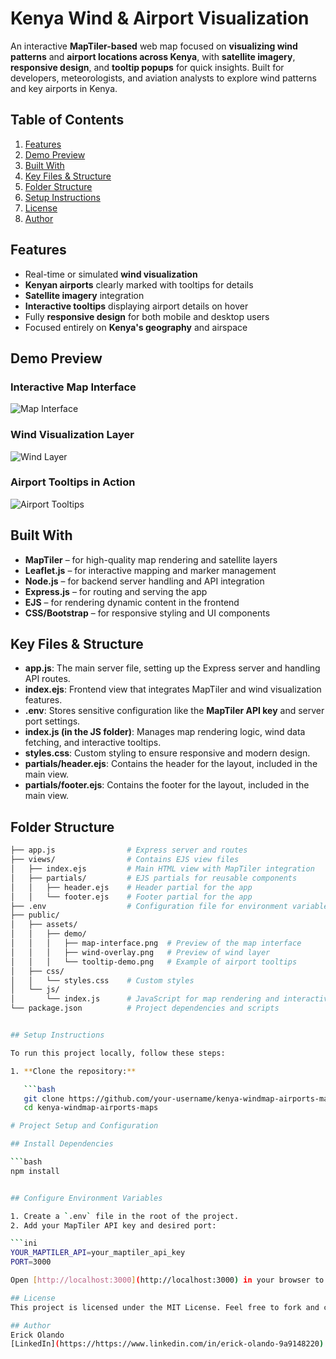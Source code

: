 # Kenya Wind & Airport Visualization

An interactive **MapTiler-based** web map focused on **visualizing wind patterns** and **airport locations across Kenya**, with **satellite imagery**, **responsive design**, and **tooltip popups** for quick insights. Built for developers, meteorologists, and aviation analysts to explore wind patterns and key airports in Kenya.

## Table of Contents

1. [Features](#features)
2. [Demo Preview](#demo-preview)
3. [Built With](#built-with)
4. [Key Files & Structure](#key-files--structure)
5. [Folder Structure](#folder-structure)
6. [Setup Instructions](#setup-instructions)
7. [License](#license)
8. [Author](#author)

## Features

- Real-time or simulated **wind visualization**
- **Kenyan airports** clearly marked with tooltips for details
- **Satellite imagery** integration
- **Interactive tooltips** displaying airport details on hover
- Fully **responsive design** for both mobile and desktop users
- Focused entirely on **Kenya's geography** and airspace

## Demo Preview

### Interactive Map Interface
![Map Interface](public/assets/demo/map-interface.png)

### Wind Visualization Layer
![Wind Layer](public/assets/demo/wind-overlay.png)

### Airport Tooltips in Action
![Airport Tooltips](public/assets/demo/tooltip-demo.png)

## Built With

- **MapTiler** – for high-quality map rendering and satellite layers
- **Leaflet.js** – for interactive mapping and marker management
- **Node.js** – for backend server handling and API integration
- **Express.js** – for routing and serving the app
- **EJS** – for rendering dynamic content in the frontend
- **CSS/Bootstrap** – for responsive styling and UI components

## Key Files & Structure

- **app.js**: The main server file, setting up the Express server and handling API routes.
- **index.ejs**: Frontend view that integrates MapTiler and wind visualization features.
- **.env**: Stores sensitive configuration like the **MapTiler API key** and server port settings.
- **index.js (in the JS folder)**: Manages map rendering logic, wind data fetching, and interactive tooltips.
- **styles.css**: Custom styling to ensure responsive and modern design.
- **partials/header.ejs**: Contains the header for the layout, included in the main view.
- **partials/footer.ejs**: Contains the footer for the layout, included in the main view.

## Folder Structure

```bash
├── app.js                # Express server and routes
├── views/                # Contains EJS view files
│   ├── index.ejs         # Main HTML view with MapTiler integration
│   ├── partials/         # EJS partials for reusable components
│   │   ├── header.ejs    # Header partial for the app
│   │   └── footer.ejs    # Footer partial for the app
├── .env                  # Configuration file for environment variables (API keys, port)
├── public/               
│   ├── assets/           
│   │   ├── demo/        
│   │   │   ├── map-interface.png  # Preview of the map interface
│   │   │   ├── wind-overlay.png   # Preview of wind layer
│   │   │   └── tooltip-demo.png   # Example of airport tooltips
│   ├── css/              
│   │   └── styles.css    # Custom styles
│   └── js/               
│       └── index.js      # JavaScript for map rendering and interactivity
└── package.json          # Project dependencies and scripts


## Setup Instructions

To run this project locally, follow these steps:

1. **Clone the repository:**

   ```bash
   git clone https://github.com/your-username/kenya-windmap-airports-maps.git
   cd kenya-windmap-airports-maps

# Project Setup and Configuration

## Install Dependencies

```bash
npm install


## Configure Environment Variables

1. Create a `.env` file in the root of the project.
2. Add your MapTiler API key and desired port:

```ini
YOUR_MAPTILER_API=your_maptiler_api_key
PORT=3000

Open [http://localhost:3000](http://localhost:3000) in your browser to view the app in action.

## License
This project is licensed under the MIT License. Feel free to fork and contribute, but please credit the original author for use in any derivative works.

## Author
Erick Olando  
[LinkedIn](https://https://www.linkedin.com/in/erick-olando-9a9148220) • [Portfolio](https://erick.up.railway.app/) • [Email](mailto:olandoerick98@gmail.com)
